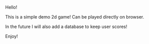 Hello!

This is a simple demo 2d game!
Can be played directly on browser.

In the future I will also add a database to keep user scores!

Enjoy!